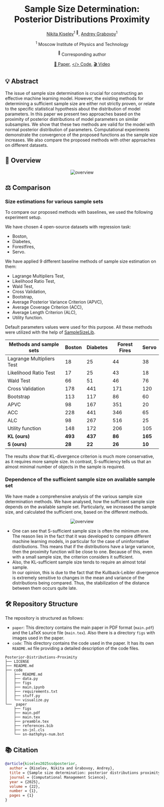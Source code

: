 <div align="center">
<h1>Sample Size Determination: Posterior Distributions Proximity </h1>

[Nikita Kiselev](https://github.com/kisnikser)<sup>1 :email:</sup>, [Andrey Grabovoy](https://github.com/andriygav)<sup>1</sup>

<sup>1</sup> Moscow Institute of Physics and Technology

<sup>:email:</sup> Corresponding author

[📝 Paper](https://rdcu.be/d5x08), [</> Code](https://github.com/kisnikser/Posterior-Distributions-Proximity/tree/main/code), [🎬 Video](https://www.youtube.com/watch?v=WnIRaRl730A&t=1728s)

</div>

## 💡 Abstract
The issue of sample size determination is crucial for constructing an effective machine learning model. 
However, the existing methods for determining a sufficient sample size are either not strictly proven, or relate to the specific statistical hypothesis about the distribution of model parameters. 
In this paper we present two approaches based on the proximity of posterior distributions of model parameters on similar subsamples. 
We show that these two methods are valid for the model with normal posterior distribution of parameters. 
Computational experiments demonstrate the convergence of the proposed functions as the sample size increases.
We also compare the proposed methods with other approaches on different datasets.

## 🔎 Overview
<div align="center">
  <img alt="overview" src="https://github.com/kisnikser/Posterior-Distributions-Proximity/assets/70231416/1765dacb-a3f0-4be2-84c6-c997a0a22884">
</div>

## ⚖️ Comparison

### Size estimations for various sample sets
To compare our proposed methods with baselines, we used the following experiment setup. 

We have chosen 4 open-source datasets with regression task: 
- Boston,
- Diabetes,
- Forestfires,
- Servo.

We have applied 9 different baseline methods of sample size estimation on them: 
- Lagrange Multipliers Test,
- Likelihood Ratio Test,
- Wald Test,
- Cross Validation,
- Bootstrap,
- Average Posterior Variance Criterion (APVC),
- Average Coverage Criterion (ACC),
- Average Length Criterion (ALC),
- Utility function.
  
Default parameters values were used for this purpose.
All these methods were utilized with the help of [SampleSizeLib](https://github.com/andriygav/SampleSizeLib).

| Methods and sample sets | Boston | Diabetes | Forest Fires | Servo |
| --- | --- | --- | --- | --- |
| Lagrange Multipliers Test | 18 | 25 | 44 | 38 |
| Likelihood Ratio Test | 17 | 25 | 43 | 18 |
| Wald Test | 66 | 51 | 46 | 76 |
| Cross Validation | 178 | 441 | 171 | 120 |
| Bootstrap | 113 | 117 | 86 | 60 |
| APVC | 98 | 167 | 351 | 20 |
| ACC | 228 | 441 | 346 | 65 |
| ALC | 98 | 267 | 516 | 25 |
| Utility function | 148 | 172 | 206 | 105 |
| **KL (ours)** | **493** | **437** | **86** | **165** |
| **S (ours)** | **28** | **22** | **26** | **10** |

The results show that KL-divergence criterion is much more conservative, as it requires more sample size. 
In contrast, S-sufficiency tells us that an almost minimal number of objects in the sample is required. 

### Dependence of the sufficient sample size on available sample set
We have made a comprehensive analysis of the various sample size determination methods. 
We have analysed, how the sufficient sample size depends on the available sample set. 
Particularly, we increased the sample size, and calculated the sufficient one, based on the different methods. 

<div align="center">
  <img alt="overview" src="https://github.com/user-attachments/assets/83b8a68d-c41d-4601-bfc6-19ae2b13e29a">
</div>

- One can see that S-sufficient sample size is often the minimum one. <br>
  The reason lies in the fact that it was developed to compare different machine learning models, in particular for the case of uninformative distributions.
  This means that if the distributions have a large variance, then the proximity function will be close to one.
  Because of this, even with a small sample size, the criterion considers it sufficient.
- Also, the KL-sufficient sample size tends to require an almost total sample. <br>
  In our opinion, this is due to the fact that the Kullback-Leibler divergence is extremely sensitive to changes in the mean and variance of the distributions being compared. 
  Thus, the stabilization of the distance between them occurs quite late.

## 🛠️ Repository Structure
The repository is structured as follows:
- `paper`: This directory contains the main paper in PDF format (`main.pdf`) and the LaTeX source file (`main.tex`). Also there is a directory `figs` with images used in the paper.
- `code`: This directory contains the code used in the paper. It has its own `README.md` file providing a detailed description of the code files.
```shell
Posterior-Distributions-Proximity
├── LICENSE
├── README.md
├── code
│   ├── README.md
│   ├── data.py
│   ├── figs
│   ├── main.ipynb
│   ├── requirements.txt
│   ├── stuff.py
│   └── visualize.py
└──  paper
    ├── figs
    ├── main.pdf
    ├── main.tex
    ├── preamble.tex
    ├── references.bib
    ├── sn-jnl.cls
    └── sn-mathphys-num.bst
```

## 📚 Citation
```BibTeX
@article{kiselev2025ssdposterior,
  author = {Kiselev, Nikita and Grabovoy, Andrey},
  title = {Sample size determination: posterior distributions proximity},
  journal = {Computational Management Science},
  year = {2025},
  volume = {22},
  number = {1},
  pages = {1}
}
```
